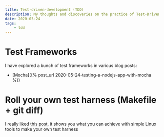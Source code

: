 ```yaml
---
title: Test-driven-development (TDD)
description: My thoughts and discoveries on the practice of Test-Driven Development (TDD)
date: 2020-05-24
tags:
	- tdd
---
```


# Test Frameworks

I have explored a bunch of test frameworks in various blog posts:

- [Mocha]({% post_url 2020-05-24-testing-a-nodejs-app-with-mocha %})

# Roll your own test harness (Makefile + git diff)

I really liked [this post](https://news.ycombinator.com/item?id=23268911), it shows you what you can achieve with simple Linux tools to make your own test harness